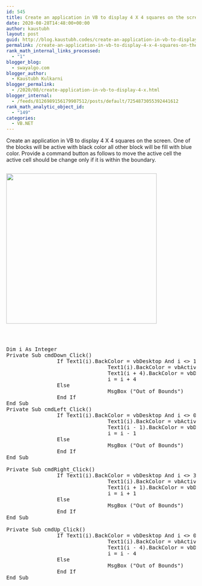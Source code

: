 ```yaml
---
id: 545
title: Create an application in VB to display 4 X 4 squares on the screen. One of the blocks will be active with black color all other block will be fill with blue color. Provide a command button as follows to move the active cell the active cell should be change only if it is within the boundary.
date: 2020-08-28T14:48:00+00:00
author: kaustubh
layout: post
guid: http://blog.kaustubh.codes/create-an-application-in-vb-to-display-4-x-4-squares-on-the-screen-one-of-the-blocks-will-be-active-with-black-color-all-other-block-will-be-fill-with-blue-color-provide-a-command-button-as-follows/
permalink: /create-an-application-in-vb-to-display-4-x-4-squares-on-the-screen-one-of-the-blocks-will-be-active-with-black-color-all-other-block-will-be-fill-with-blue-color-provide-a-command-button-as-follows/
rank_math_internal_links_processed:
  - "1"
blogger_blog:
  - swayalgo.com
blogger_author:
  - Kaustubh Kulkarni
blogger_permalink:
  - /2020/08/create-application-in-vb-to-display-4-x.html
blogger_internal:
  - /feeds/8126989156179907512/posts/default/7254873055392441612
rank_math_analytic_object_id:
  - "149"
categories:
  - VB.NET
---
```

Create an application in VB to display 4 X 4 squares on the screen. One of the blocks will be active with black color all other block will be fill with blue color. Provide a command button as follows to move the active cell the active cell should be change only if it is within the boundary. 

<div style="clear: both;">
  <a href="https://1.bp.blogspot.com/-vcdvsYodu4Y/X0kZKEqq_qI/AAAAAAAAfg8/H3cLG-S6zfkMY3pcJV7wOIYzwYqOcY4PACLcBGAsYHQ/s557/1.png" style="display: block; padding: 1em 0; text-align: none;"><img alt="" border="0" width="400" data-original-height="109" data-original-width="557" src="https://1.bp.blogspot.com/-vcdvsYodu4Y/X0kZKEqq_qI/AAAAAAAAfg8/H3cLG-S6zfkMY3pcJV7wOIYzwYqOcY4PACLcBGAsYHQ/s400/1.png" /></a>
</div>

<pre><br /><br />Dim i As Integer<br />Private Sub cmdDown_Click()<br />                If Text1(i).BackColor = vbDesktop And i &lt;> 12 And Text1(i).BackColor = vbDesktop And i &lt;> 13 And Text1(i).BackColor = vbDesktop And i &lt;> 14 And Text1(i).BackColor = vbDesktop And i &lt;> 15 Then<br />                                Text1(i).BackColor = vbActiveTitleBar<br />                                Text1(i + 4).BackColor = vbDesktop<br />                                i = i + 4<br />                Else<br />                                MsgBox ("Out of Bounds")<br />                End If<br />End Sub<br />Private Sub cmdLeft_Click()<br />                If Text1(i).BackColor = vbDesktop And i &lt;> 0 And Text1(i).BackColor = vbDesktop And i &lt;> 4 And Text1(i).BackColor = vbDesktop And i &lt;> 8 And Text1(i).BackColor = vbDesktop And i &lt;> 12 Then<br />                                Text1(i).BackColor = vbActiveTitleBar<br />                                Text1(i - 1).BackColor = vbDesktop<br />                                i = i - 1<br />                Else<br />                                MsgBox ("Out of Bounds")<br />                End If<br />End Sub<br /><br />Private Sub cmdRight_Click()<br />                If Text1(i).BackColor = vbDesktop And i &lt;> 3 And Text1(i).BackColor = vbDesktop And i &lt;> 7 And Text1(i).BackColor = vbDesktop And i &lt;> 11 And Text1(i).BackColor = vbDesktop And i &lt;> 15 Then<br />                                Text1(i).BackColor = vbActiveTitleBar<br />                                Text1(i + 1).BackColor = vbDesktop<br />                                i = i + 1<br />                Else<br />                                MsgBox ("Out of Bounds")<br />                End If<br />End Sub<br /><br />Private Sub cmdUp_Click()<br />                If Text1(i).BackColor = vbDesktop And i &lt;> 0 And Text1(i).BackColor = vbDesktop And i &lt;> 1 And Text1(i).BackColor = vbDesktop And i &lt;> 2 And Text1(i).BackColor = vbDesktop And i &lt;> 3 Then<br />                                Text1(i).BackColor = vbActiveTitleBar<br />                                Text1(i - 4).BackColor = vbDesktop<br />                                i = i - 4<br />                Else<br />                                MsgBox ("Out of Bounds")<br />                End If<br />End Sub										<br /></pre>